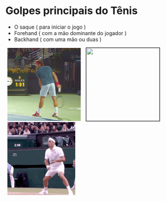 # Golpes principais do Tênis  
  
 - O saque ( para iniciar o jogo )
 - Forehand ( com a mão dominante do jogador )
 - Backhand (  com uma mão ou duas )

<p>
  <img height="200px" src="https://raw.githubusercontent.com/ch-m-mueller/apresentacao-tenis/refs/heads/main/source/content/tenis/img/golpe-service.gif" alt="" hspace="5px" />

  <img style="border:1px solid black" onclick="this.src=this.src2" width="200px" height="200px" src="https://raw.githubusercontent.com/ch-m-mueller/apresentacao-tenis/refs/heads/main/source/content/tenis/img/golpe-forehand.gif" src2="https://raw.githubusercontent.com/ch-m-mueller/apresentacao-tenis/refs/heads/main/source/content/tenis/img/golpe-forehand.gif" alt="" hspace="5px" />
  <img height="200px" src="https://raw.githubusercontent.com/ch-m-mueller/apresentacao-tenis/refs/heads/main/source/content/tenis/img/golpe-backhand.gif" alt="" hspace="5px" />
</p>
